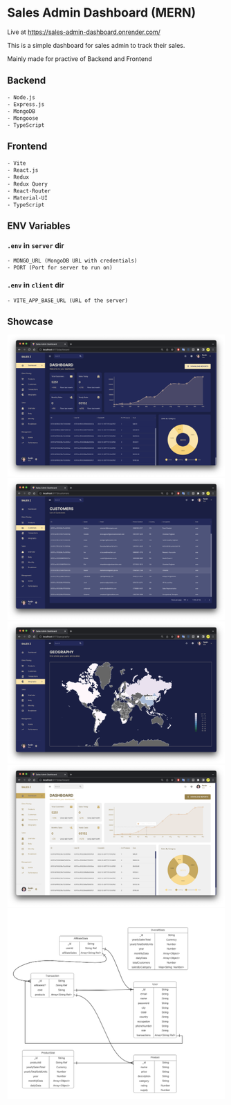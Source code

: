 # Sales Admin Dashboard (MERN)

Live at https://sales-admin-dashboard.onrender.com/

This is a simple dashboard for sales admin to track their sales.

Mainly made for practive of Backend and Frontend

## Backend

    - Node.js
    - Express.js
    - MongoDB
    - Mongoose
    - TypeScript

## Frontend

    - Vite
    - React.js
    - Redux
    - Redux Query
    - React-Router
    - Material-UI
    - TypeScript

## ENV Variables

### `.env` in `server` dir

    - MONGO_URL (MongoDB URL with credentials)
    - PORT (Port for server to run on)

### `.env` in `client` dir

    - VITE_APP_BASE_URL (URL of the server)

## Showcase

![Main Page](https://github.com/harshdhiman/SaleAdminDashboard_D/blob/main/showcase/1.png?raw=true)
![Datagrid Page](https://github.com/harshdhiman/SaleAdminDashboard_D/blob/main/showcase/2.png?raw=true)
![Geo Chart](https://github.com/harshdhiman/SaleAdminDashboard_D/blob/main/showcase/3.png?raw=true)
![Theme](https://github.com/harshdhiman/SaleAdminDashboard_D/blob/main/showcase/4.png?raw=true)
![Database ERD Diagram](https://github.com/harshdhiman/SaleAdminDashboard_D/blob/main/showcase/erd_diagram.png?raw=true)
